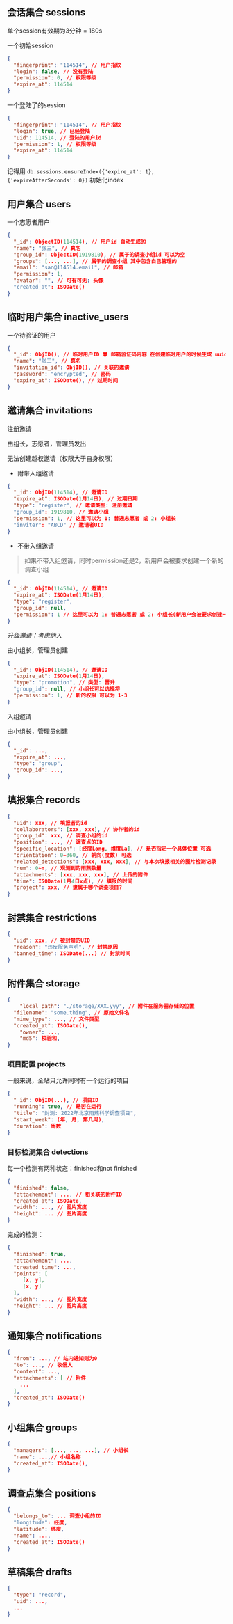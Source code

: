## 会话集合 sessions

单个session有效期为3分钟 = 180s

一个初始session

```json
{
  "fingerprint": "114514", // 用户指纹
  "login": false, // 没有登陆
  "permission": 0, // 权限等级
  "expire_at": 114514
}
```

一个登陆了的session

```json
{
  "fingerprint": "114514", // 用户指纹
  "login": true, // 已经登陆
  "uid": 114514, // 登陆的用户id
  "permission": 1, // 权限等级
  "expire_at": 114514
}
```



记得用 `db.sessions.ensureIndex({'expire_at': 1}, {'expireAfterSeconds': 0})` 初始化index

## 用户集合 users

一个志愿者用户

```json
{
  "_id": ObjectID(114514), // 用户id 自动生成的
  "name": "张三", // 真名
  "group_id": ObjectID(1919810), // 属于的调查小组id 可以为空
  "groups": [..., ...], // 属于的调查小组 其中包含自己管理的
  "email": "san@114514.email", // 邮箱
  "permission": 1,
  "avatar": "", // 可有可无: 头像
  "created_at": ISODate()
}
```

## 临时用户集合 inactive_users

一个待验证的用户

```json
{
  "_id": ObjID(), // 临时用户ID 兼 邮箱验证码内容 在创建临时用户的时候生成 uuid4
  "name": "张三", // 真名
  "invitation_id": ObjID(), // 关联的邀请
  "password": "encrypted", // 密码
  "expire_at": ISODate(), // 过期时间
}
```

## 邀请集合 invitations

注册邀请

由组长，志愿者，管理员发出

无法创建越权邀请（权限大于自身权限）

- 附带入组邀请

```json
{
  "_id": ObjID(114514), // 邀请ID
  "expire_at": ISODate(1月14日), // 过期日期
  "type": "register", // 邀请类型: 注册邀请
  "group_id": 1919810, // 邀请小组
  "permission": 1, // 这里可以为 1: 普通志愿者 或 2: 小组长
  "inviter": "ABCD" // 邀请者UID
}
```

- 不带入组邀请

> 如果不带入组邀请，同时permission还是2，新用户会被要求创建一个新的调查小组

```json
{
  "_id": ObjID(114514), // 邀请ID
  "expire_at": ISODate(1月14日),
  "type": "register",
  "group_id": null,
  "permission": 1 // 这里可以为 1: 普通志愿者 或 2: 小组长(新用户会被要求创建一个新的调查小组)
}
```

*升级邀请：考虑纳入*

由小组长，管理员创建

```json
{
  "_id": ObjID(114514), // 邀请ID
  "expire_at": ISODate(1月14日),
  "type": "promotion", // 类型: 晋升
  "group_id": null, // 小组长可以选择将
  "permission": 1, // 新的权限 可以为 1-3
}
```

入组邀请

由小组长，管理员创建

```json
{
  "_id": ...,
  "expire_at": ...,
  "type": "group",
  "group_id": ...,
}
```



## 填报集合 records

```json
{
  "uid": xxx, // 填报者的id
  "collaborators": [xxx, xxx], // 协作者的id
  "group_id": xxx, // 调查小组的id
  "position": ..., // 调查点的ID
  "specific_location": [经度Long, 维度La], // 是否指定一个具体位置 可选
  "orientation": 0~360, // 朝向(度数) 可选
  "related_detections": [xxx, xxx, xxx], // 与本次填报相关的图片检测记录
  "num": 0~n, // 观测到的雨燕数量
  "attachments": [xxx, xxx, xxx], // 上传的附件
  "time": ISODate(1月4日x点), // 填报的时间
  "project": xxx, // 隶属于哪个调查项目?
}
```

## 封禁集合 restrictions

```json
{
  "uid": xxx, // 被封禁的UID
  "reason": "违反服务声明", // 封禁原因
  "banned_time": ISODate(...) // 封禁时间
}
```

## 附件集合 storage

```json
{
	"local_path": "./storage/XXX.yyy", // 附件在服务器存储的位置
  "filename": "some.thing", // 原始文件名
  "mime_type": ..., // 文件类型
  "created_at": ISODate(),
	"owner": ...,
	"md5": 校验和,
}
```

### 项目配置 projects

一般来说，全站只允许同时有一个运行的项目

```json
{
  "_id": ObjID(...), // 项目ID
  "running": true, // 是否在运行
  "title": "封测: 2022年北京雨燕科学调查项目",
  "start_week": (年, 月, 第几周),
  "duration": 周数
}
```

### 目标检测集合 detections

每一个检测有两种状态：finished和not finished

```json
{
  "finished": false,
  "attachement": ..., // 相关联的附件ID
  "created_at": ISODate,
  "width": ..., // 图片宽度
  "height": ... // 图片高度
}
```

完成的检测：

```json
{
  "finished": true,
  "attachement": ...,
  "created_time": ...,
  "points": [
     [x, y],
     [x, y]
  ],
  "width": ..., // 图片宽度
  "height": ... // 图片高度
}
```

## 通知集合 notifications

```json
{
  "from": ..., // 站内通知则为0
  "to": ..., // 收信人
  "content": ...,
  "attachments": [ // 附件
    ...
  ],
  "created_at": ISODate()
}
```

## 小组集合 groups

```json
{
  "managers": [..., ..., ...], // 小组长
  "name": ...,// 小组名称
  "created_at": ISODate(),
}
```

## 调查点集合 positions

```json
{
  "belongs_to": ... 调查小组的ID
  "longitude": 经度,
  "latitude": 纬度,
  "name": ...,
  "created_at": ISODate()
}
```

## 草稿集合 drafts

```json
{
  "type": "record",
  "uid": ...,
  ...
}
```

